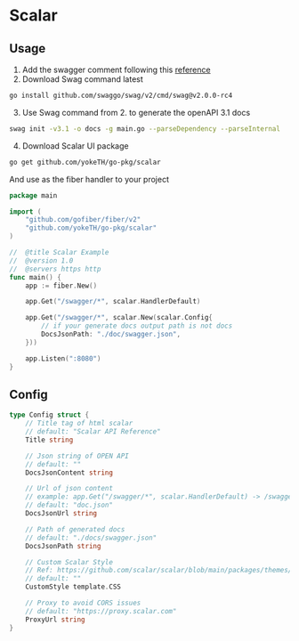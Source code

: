 # Scalar

## Usage
1. Add the swagger comment following this [reference](https://github.com/swaggo/swag#declarative-comments-format)
2. Download Swag command latest
```bash
go install github.com/swaggo/swag/v2/cmd/swag@v2.0.0-rc4
```
3. Use Swag command from 2. to generate the openAPI 3.1 docs
```bash
swag init -v3.1 -o docs -g main.go --parseDependency --parseInternal
```
4. Download Scalar UI package
```bash
go get github.com/yokeTH/go-pkg/scalar
```
And use as the fiber handler to your project
```go
package main

import (
	"github.com/gofiber/fiber/v2"
	"github.com/yokeTH/go-pkg/scalar"
)

//	@title Scalar Example
//	@version 1.0
//	@servers https http
func main() {
	app := fiber.New()

	app.Get("/swagger/*", scalar.HandlerDefault)

	app.Get("/swagger/*", scalar.New(scalar.Config{
		// if your generate docs output path is not docs
		DocsJsonPath: "./doc/swagger.json",
	}))

	app.Listen(":8080")
}
```

## Config
```go
type Config struct {
	// Title tag of html scalar
	// default: "Scalar API Reference"
	Title string

	// Json string of OPEN API
	// default: ""
	DocsJsonContent string

	// Url of json content
	// example: app.Get("/swagger/*", scalar.HandlerDefault) -> /swagger/doc.json will serve the json of openAPI
	// default: "doc.json"
	DocsJsonUrl string

	// Path of generated docs
	// default: "./docs/swagger.json"
	DocsJsonPath string

	// Custom Scalar Style
	// Ref: https://github.com/scalar/scalar/blob/main/packages/themes/src/variables.css
	// default: ""
	CustomStyle template.CSS

	// Proxy to avoid CORS issues
	// default: "https://proxy.scalar.com"
	ProxyUrl string
}
```
